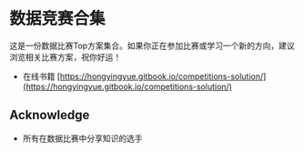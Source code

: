 # 数据竞赛合集

这是一份数据比赛Top方案集合。如果你正在参加比赛或学习一个新的方向，建议浏览相关比赛方案，祝你好运！ <br>

- 在线书籍 [https://hongyingyue.gitbook.io/competitions-solution/](https://hongyingyue.gitbook.io/competitions-solution/)

## Acknowledge

- 所有在数据比赛中分享知识的选手
